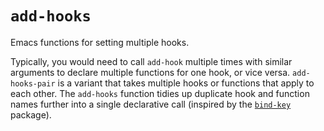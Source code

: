 # `add-hooks`
Emacs functions for setting multiple hooks.

Typically, you would need to call `add-hook` multiple times with
similar arguments to declare multiple functions for one hook, or
vice versa.  `add-hooks-pair` is a variant that takes multiple
hooks or functions that apply to each other.  The `add-hooks`
function tidies up duplicate hook and function names further into a
single declarative call (inspired by the
[`bind-key`](https://github.com/jwiegley/use-package/blob/master/bind-key.el)
 package).
